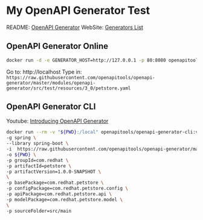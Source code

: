 # My OpenAPI Generator Test

README: [OpenAPI Generator](https://github.com/OpenAPITools/openapi-generator#16---docker)
WebSite: [Generators List](https://openapi-generator.tech/docs/generators/)

## OpenAPI Generator Online

```bash
docker run -d -e GENERATOR_HOST=http://127.0.0.1 -p 80:8080 openapitools/openapi-generator-online:v6.0.1
```

Go to: http://localhost
Type in: `https://raw.githubusercontent.com/openapitools/openapi-generator/master/modules/openapi-generator/src/test/resources/3_0/petstore.yaml`

## OpenAPI Generator CLI

Youtube: [Introducing OpenAPI Generator](https://www.youtube.com/watch?v=t4jaTC7QjMg&t=286s)

```bash
docker run --rm -v "${PWD}:/local" openapitools/openapi-generator-cli:v6.0.1 generate \
-g spring \
--library spring-boot \
-i  https://raw.githubusercontent.com/openapitools/openapi-generator/master/modules/openapi-generator/src/test/resources/3_0/petstore.yaml \
-o ${PWD} \
-p groupId=com.redhat \
-p artifactId=petstore \
-p artifactVersion=1.0.0-SNAPSHOT \
\
-p basePackage=com.redhat.petstore \
-p configPackage=com.redhat.petstore.config \
-p apiPackage=com.redhat.petstore.api \
-p modelPackage=com.redhat.petstore.model \
\
-p sourceFolder=src/main
```
